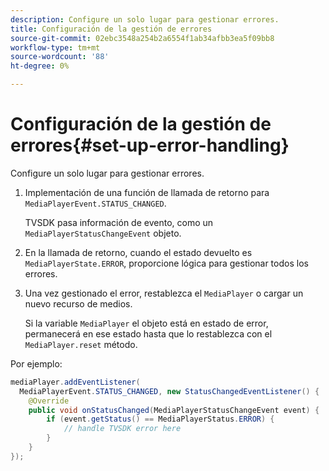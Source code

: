 ```yaml
---
description: Configure un solo lugar para gestionar errores.
title: Configuración de la gestión de errores
source-git-commit: 02ebc3548a254b2a6554f1ab34afbb3ea5f09bb8
workflow-type: tm+mt
source-wordcount: '88'
ht-degree: 0%

---
```


# Configuración de la gestión de errores{#set-up-error-handling}

Configure un solo lugar para gestionar errores.

1. Implementación de una función de llamada de retorno para `MediaPlayerEvent.STATUS_CHANGED`.

   TVSDK pasa información de evento, como un `MediaPlayerStatusChangeEvent` objeto.
1. En la llamada de retorno, cuando el estado devuelto es `MediaPlayerState.ERROR`, proporcione lógica para gestionar todos los errores.
1. Una vez gestionado el error, restablezca el `MediaPlayer` o cargar un nuevo recurso de medios.

   Si la variable `MediaPlayer` el objeto está en estado de error, permanecerá en ese estado hasta que lo restablezca con el `MediaPlayer.reset` método.

<!--<a id="example_49FF225E92EA494AA06B2E5F26101F4C"></a>-->

Por ejemplo:

```java
mediaPlayer.addEventListener( 
  MediaPlayerEvent.STATUS_CHANGED, new StatusChangedEventListener() { 
    @Override 
    public void onStatusChanged(MediaPlayerStatusChangeEvent event) { 
        if (event.getStatus() == MediaPlayerStatus.ERROR) { 
            // handle TVSDK error here 
        } 
    } 
});
```
